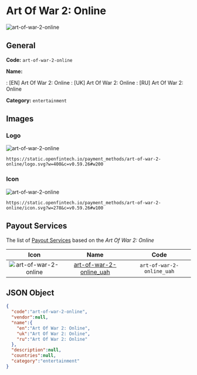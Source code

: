 
# Art Of War 2: Online 
![art-of-war-2-online](https://static.openfintech.io/payment_methods/art-of-war-2-online/logo.svg?w=400&c=v0.59.26#w200)  

## General 
**Code:** `art-of-war-2-online` 
 
**Name:** 
 
:	[EN] Art Of War 2: Online 
:	[UK] Art Of War 2: Online 
:	[RU] Art Of War 2: Online 
 
**Category:** `entertainment` 
 

## Images 

### Logo 
![art-of-war-2-online](https://static.openfintech.io/payment_methods/art-of-war-2-online/logo.svg?w=400&c=v0.59.26#w200)  

```
https://static.openfintech.io/payment_methods/art-of-war-2-online/logo.svg?w=400&c=v0.59.26#w200
```  

### Icon 
![art-of-war-2-online](https://static.openfintech.io/payment_methods/art-of-war-2-online/icon.svg?w=278&c=v0.59.26#w100)  

```
https://static.openfintech.io/payment_methods/art-of-war-2-online/icon.svg?w=278&c=v0.59.26#w100
```  

## Payout Services 
 
The list of [Payout Services](/payout-services/) based on the _Art Of War 2: Online_ 

|Icon|Name|Code| 
|:---:|:---:|:---:| 
|![art-of-war-2-online](https://static.openfintech.io/payout_methods/art-of-war-2-online/icon.png?w=278&c=v0.59.26#w40) |[art-of-war-2-online_uah](/payout-services/art-of-war-2-online_uah/)|`art-of-war-2-online_uah`| 
 

## JSON Object 

```json
{
  "code":"art-of-war-2-online",
  "vendor":null,
  "name":{
    "en":"Art Of War 2: Online",
    "uk":"Art Of War 2: Online",
    "ru":"Art Of War 2: Online"
  },
  "description":null,
  "countries":null,
  "category":"entertainment"
}
```  
